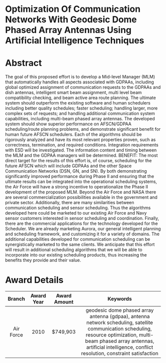 
Optimization Of Communication Networks With Geodesic Dome Phased Array Antennas Using Artificial Intelligence Techniques
========================================================================================================================

# Abstract


The goal of this proposed effort is to develop a Mid-level Manager (MLM) that automatically handles all aspects associated with GDPAAs, including global optimized assignment of communication requests to the GDPAAs and dish antennas, intelligent smart beam assignment, multi level beam compatibility checking, and beam active area route planning.  The ultimate system should outperform the existing software and human schedulers including better quality schedules; faster scheduling; handling larger, more complex sets of requests; and handling additional communication system capabilities, including multi-beam phased array antennas.  The developed system should show superior performance on AFSCN/GDPAA scheduling/route planning problems, and demonstrate significant benefit for human future AFSCN schedulers.  Each of the algorithms should be rigorously analyzed and have its most relevant properties proven, such as correctness, termination, and required conditions.  Integration requirements with ESD will be investigated.  The information content and timing between the MLM and the GDPAA managers will be determined.    BENEFIT:  The most direct target for the results of this effort is, of course, scheduling for the future AFSCN which will include GDPAAs and the other Space Communication Networks (DSN, GN, and SN).  By both demonstrating significantly improved performance during Phase II and ensuring that the ultimate results can be integrated into the operational scheduling systems, the Air Force will have a strong incentive to operationalize the Phase II development of the proposed MLM.  Beyond the Air Force and NASA there are several commercialization possibilities available in the government and private sector.  Additionally, there are many similarities between communication scheduling and sensor scheduling.  Thus the algorithms developed here could be marketed to our existing Air Force and Navy sensor customers interested in sensor scheduling and coordination.  Finally, there are the commercial applications for the technology developed for the Scheduler.  We are already marketing Aurora, our general intelligent planning and scheduling framework, and customizing it for a variety of domains.  The additional capabilities developed for communication scheduling can be synergistically marketed to the same clients.  We anticipate that this effort will result in additional scheduling algorithms that we will be able to incorporate into our existing scheduling products, thus increasing the benefits they provide and their value.  

# Award Details

|Branch|Award Year|Award Amount|Keywords|
| :---: | :---: | :---: | :---: |
|Air Force|2010|$749,903|geodesic dome phased array antenna (gdpaa), antenna network scheduling, satellite communication scheduling, resource optimization, multi-beam phased array antennas, artificial intelligence, conflict resolution, constraint satisfaction|
